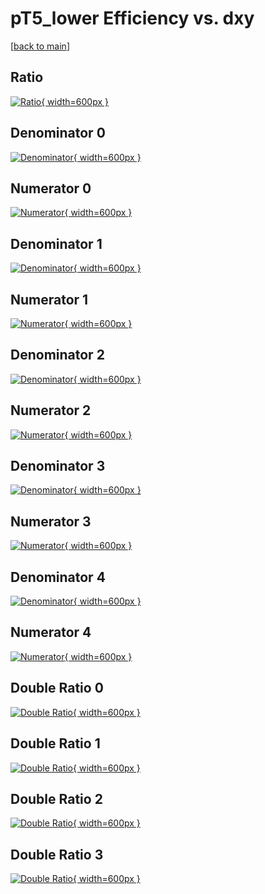 # pT5_lower Efficiency vs. dxy

[[back to main](./)]



## Ratio

[![Ratio](../mtv/var/pT5_lower_xtr_321_0_eff_dxy.png){ width=600px }](../mtv/var/pT5_lower_xtr_321_0_eff_dxy.pdf)

## Denominator 0

[![Denominator](../mtv/den/pT5_lower_xtr_321_0_eff_dxy_den0.png){ width=600px }](../mtv/den/pT5_lower_xtr_321_0_eff_dxy_den0.pdf)

## Numerator 0

[![Numerator](../mtv/num/pT5_lower_xtr_321_0_eff_dxy_num0.png){ width=600px }](../mtv/num/pT5_lower_xtr_321_0_eff_dxy_num0.pdf)

## Denominator 1

[![Denominator](../mtv/den/pT5_lower_xtr_321_0_eff_dxy_den1.png){ width=600px }](../mtv/den/pT5_lower_xtr_321_0_eff_dxy_den1.pdf)

## Numerator 1

[![Numerator](../mtv/num/pT5_lower_xtr_321_0_eff_dxy_num1.png){ width=600px }](../mtv/num/pT5_lower_xtr_321_0_eff_dxy_num1.pdf)

## Denominator 2

[![Denominator](../mtv/den/pT5_lower_xtr_321_0_eff_dxy_den2.png){ width=600px }](../mtv/den/pT5_lower_xtr_321_0_eff_dxy_den2.pdf)

## Numerator 2

[![Numerator](../mtv/num/pT5_lower_xtr_321_0_eff_dxy_num2.png){ width=600px }](../mtv/num/pT5_lower_xtr_321_0_eff_dxy_num2.pdf)

## Denominator 3

[![Denominator](../mtv/den/pT5_lower_xtr_321_0_eff_dxy_den3.png){ width=600px }](../mtv/den/pT5_lower_xtr_321_0_eff_dxy_den3.pdf)

## Numerator 3

[![Numerator](../mtv/num/pT5_lower_xtr_321_0_eff_dxy_num3.png){ width=600px }](../mtv/num/pT5_lower_xtr_321_0_eff_dxy_num3.pdf)

## Denominator 4

[![Denominator](../mtv/den/pT5_lower_xtr_321_0_eff_dxy_den4.png){ width=600px }](../mtv/den/pT5_lower_xtr_321_0_eff_dxy_den4.pdf)

## Numerator 4

[![Numerator](../mtv/num/pT5_lower_xtr_321_0_eff_dxy_num4.png){ width=600px }](../mtv/num/pT5_lower_xtr_321_0_eff_dxy_num4.pdf)

## Double Ratio 0

[![Double Ratio](../mtv/ratio/pT5_lower_xtr_321_0_eff_dxy_ratio0.png){ width=600px }](../mtv/ratio/pT5_lower_xtr_321_0_eff_dxy_ratio0.pdf)

## Double Ratio 1

[![Double Ratio](../mtv/ratio/pT5_lower_xtr_321_0_eff_dxy_ratio1.png){ width=600px }](../mtv/ratio/pT5_lower_xtr_321_0_eff_dxy_ratio1.pdf)

## Double Ratio 2

[![Double Ratio](../mtv/ratio/pT5_lower_xtr_321_0_eff_dxy_ratio2.png){ width=600px }](../mtv/ratio/pT5_lower_xtr_321_0_eff_dxy_ratio2.pdf)

## Double Ratio 3

[![Double Ratio](../mtv/ratio/pT5_lower_xtr_321_0_eff_dxy_ratio3.png){ width=600px }](../mtv/ratio/pT5_lower_xtr_321_0_eff_dxy_ratio3.pdf)

